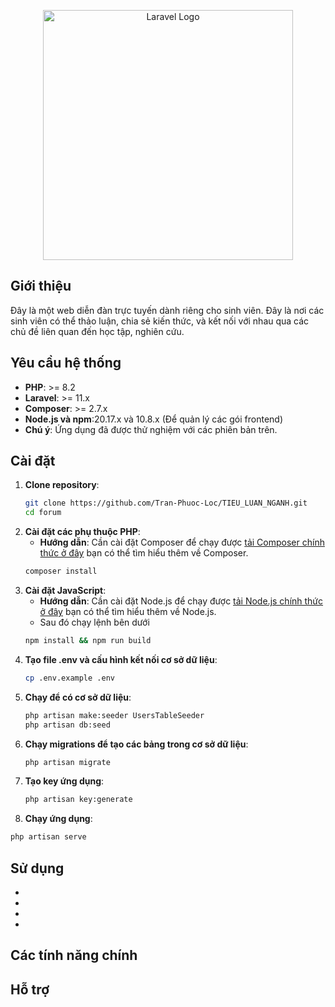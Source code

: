<p align="center"><a href="https://laravel.com" target="_blank"><img src="https://raw.githubusercontent.com/laravel/art/master/logo-lockup/5%20SVG/2%20CMYK/1%20Full%20Color/laravel-logolockup-cmyk-red.svg" width="400" alt="Laravel Logo"></a></p>

## Giới thiệu

Đây là một web diễn đàn trực tuyến dành riêng cho sinh viên. Đây là nơi các sinh viên có thể thảo luận, chia sẻ kiến thức, và kết nối với nhau qua các chủ đề liên quan đến học tập, nghiên cứu.

## Yêu cầu hệ thống

- **PHP**: >= 8.2
- **Laravel**: >= 11.x
- **Composer**: >= 2.7.x
- **Node.js và npm**:20.17.x và 10.8.x (Để quản lý các gói frontend)
- **Chú ý**: Ứng dụng đã được thử nghiệm với các phiên bản trên.

## Cài đặt

1. **Clone repository**:
   ```bash
   git clone https://github.com/Tran-Phuoc-Loc/TIEU_LUAN_NGANH.git
   cd forum
2. **Cài đặt các phụ thuộc PHP**:
   - **Hướng dẫn**: Cần cài đặt Composer để chạy được [tải Composer chính thức ở đây](https://getcomposer.org/download/) bạn có thể tìm hiểu thêm về Composer.
   ```bash
   composer install
4. **Cài đặt JavaScript**:
   - **Hướng dẫn**: Cần cài đặt Node.js để chạy được [tải Node.js chính thức ở đây](https://nodejs.org/en) bạn có thể tìm hiểu thêm về Node.js.
    - Sau đó chạy lệnh bên dưới
   ```bash
   npm install && npm run build

5. **Tạo file .env và cấu hình kết nối cơ sở dữ liệu**:
   ```bash
   cp .env.example .env
6. **Chạy để có cơ sở dữ liệu**:
   ```bash
   php artisan make:seeder UsersTableSeeder
   php artisan db:seed
7. **Chạy migrations để tạo các bảng trong cơ sở dữ liệu**:
   ```bash
   php artisan migrate
9. **Tạo key ứng dụng**:
   ```bash
   php artisan key:generate
11. **Chạy ứng dụng**:
   ```bash
   php artisan serve
``` 
## Sử dụng

-
-
-
-
## Các tính năng chính

## Hỗ trợ
